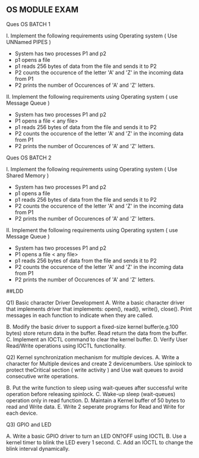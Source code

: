 ## OS MODULE EXAM
Ques OS BATCH 1

I. Implement the following requirements using Operating system ( Use UNNamed PIPES )

- System has two processes P1 and p2 
- p1 opens a file <any file>
- p1 reads 256 bytes of data from the file and sends it to P2
- P2 counts the occurence of the letter 'A' and 'Z' in the incoming data from P1
- P2 prints the number of Occurences of 'A' and 'Z' letters.

II. Implement the following requirements using Operating system ( use Message Queue )

- System has two processes P1 and p2 
- P1 opens a file < any file>
- p1 reads 256 bytes of data from the file and sends it to P2
- P2 counts the occurence of the letter 'A' and 'Z' in the incoming data from P1
- P2 prints the number of Occurences of 'A' and 'Z' letters.



Ques OS BATCH 2

I. Implement the following requirements using Operating system ( Use Shared Memory )

- System has two processes P1 and p2 
- p1 opens a file <any file>
- p1 reads 256 bytes of data from the file and sends it to P2
- P2 counts the occurence of the letter 'A' and 'Z' in the incoming data from P1
- P2 prints the number of Occurences of 'A' and 'Z' letters.

II. Implement the following requirements using Operating system ( use Message Queue )

- System has two processes P1 and p2 
- P1 opens a file < any file>
- p1 reads 256 bytes of data from the file and sends it to P2
- P2 counts the occurence of the letter 'A' and 'Z' in the incoming data from P1
- P2 prints the number of Occurences of 'A' and 'Z' letters.

##LDD

Q1) Basic character Driver Development
A. Write a basic character driver that implements driver that implements:
 open(), read(), write(), close().
Print messages in each function to indicate when they are called.

B. Modify the basic driver to support a fixed-size kernel buffer(e.g.100 bytes)
    store return data in the buffer.
    Read return the data from the buffer.
C. Implement an IOCTL command to clear the kernel buffer.
D. Verify User Read/Write operations using IOCTL functionality.

Q2) Kernel synchronization mechanism for multiple devices.
A. Write a character for Multiple devices and create 2 devicenumbers. Use spinlock to protect theCritical section ( write activity ) and 
    Use wait queues to avoid consecutive write operations.

B. Put the write function to sleep using wait-queues after successful write operation before releasing spinlock.
C. Wake-up sleep (wait-queues) operation only in read function.
D. Maintain a Kernel buffer of 50 bytes to read and Write data.
E. Write 2 seperate programs for Read and Write for each device.

Q3) GPIO and LED

A. Write a basic GPIO driver to turn an LED ON?OFF using IOCTL
B. Use a kernel timer to blink the LED every 1 second.
C. Add an IOCTL to change the blink interval dynamically.